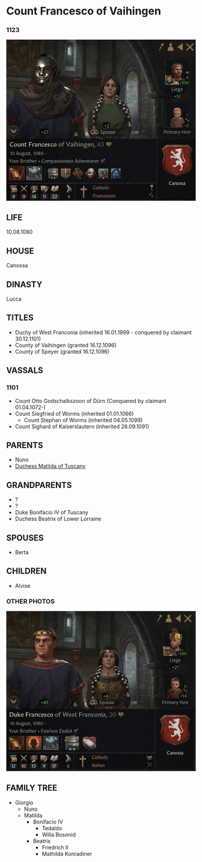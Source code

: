 # Count Francesco of Vaihingen





### 1123

![Francesco_Matilda_Canossa_1123](i/francesco_matilda_canossa_1123.jpg)





## 

## LIFE

10.08.1080			

## HOUSE

Canossa

## DINASTY

Lucca

## TITLES 

- Duchy of West Franconia (inherited 16.01.1999 - conquered by claimant 30.12.1101)
- County of Vaihingen (granted 16.12.1096)
- County of Speyer (granted 16.12.1096)

## VASSALS

### 1101

- Count Otto Godschalkszoon of Dürn (Conquered by claimant 01.04.1072-)
- Count Siegfried of Worms (inherited 01.01.1066)
  - Count Stephan of Worms (inherited 04.05.1099)
- Count Sighard of Kaiserslautern (inherited 26.09.1091)

## PARENTS

- Nuno
- [Duchess Matilda of Tuscany](matilda_bonifacio_canossa_1046.md)

## GRANDPARENTS

- ?
- ?
- Duke Bonifacio IV of Tuscany
- Duchess Beatrix of Lower Lorraine

## SPOUSES

- Berta

## CHILDREN

- Alvise

### OTHER PHOTOS

![Francesco_Matilda_Canossa_1101](i/francesco_matilda_canossa_1101.jpg)

## FAMILY TREE

- Giorgio
  - Nuno
  - Matilda
    - Bonifacio IV
      - Tedaldo
      - Willa Bosonid 
    - Beatrix
      - Friedrich II
      - Mathilda Konradiner